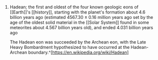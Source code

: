 1. Hadean; the first and oldest of the four known geologic eons of [[Earth]]'s [[history]], starting with the planet's formation about 4.6 billion years ago (estimated 4567.30 ± 0.16 million years ago set by the age of the oldest solid material in the [[Solar System]] found in some meteorites about 4.567 billion years old), and ended 4.031 billion years ago
   
   The Hadean eon was succeeded by the Archean eon, with the Late Heavy Bombardment hypothesized to have occurred at the Hadean-Archean boundary.^[https://en.wikipedia.org/wiki/Hadean]